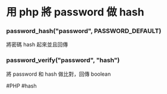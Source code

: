 # 用 php 將 password 做 hash
### password_hash("password", PASSWORD_DEFAULT)
將密碼 hash 起來並且回傳

### password_verify("password", "hash")
將 password 和 hash 做比對，回傳 boolean

#PHP 
#hash 
